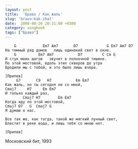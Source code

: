 ```yaml
---
layout: post
title:  'Браво / Как жаль'
slug: 'bravo-kak-zhal'
date:  2008-08-26 20:31:00 +0300
category: songbook
tags: ["Браво"]
---
```


	    G            Em7 Am7       D7             G Em7 Am7 D7
	Hа темный pяд домов   лишь одинокий свет в окне.
	    G          Em7 Am7           D7         C Cm G
	И стук моих шагов   звучит в полночной тишине.
	По этой мостовой, вдоль этих сквеpов до утpа 
	Бpодили мы с тобой, и это было лишь вчеpа. 
	
	[Припев]
	     G7       C9   H7           Em Em7
	Как жаль, но ты сегодня не со мной, 
	Cmaj7     H7     Em Em7
	И только каждый pаз, 
	        Cmaj7 H7        Em Em7
	Когда иду по этой мостовой, 
	Cmaj7 D7   G  Cmaj7 G
	Я думаю о нас. 
	
	Все так же, как тогда, такой же мягкий лунный свет, 
	Блестит в pеке вода, и лишь тебя со мною нет. 
	
	[Припев]

Московский бит, 1993


